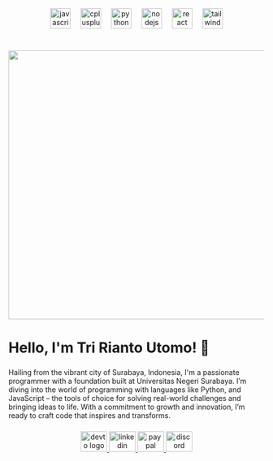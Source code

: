 <div align="center">
  <img src="https://skillicons.dev/icons?i=js" height="40" alt="javascript logo"  />
  <img width="12" />
  <img src="https://skillicons.dev/icons?i=cpp" height="40" alt="cplusplus logo"  />
  <img width="12" />
  <img src="https://skillicons.dev/icons?i=py" height="40" alt="python logo"  />
  <img width="12" />
  <img src="https://skillicons.dev/icons?i=nodejs" height="40" alt="nodejs logo"  />
  <img width="12" />
  <img src="https://skillicons.dev/icons?i=react" height="40" alt="react logo"  />
  <img width="12" />
  <img src="https://skillicons.dev/icons?i=tailwind" height="40" alt="tailwindcss logo"  />
</div>

###

<br clear="both">

<div align="center">
  <img height="530" src="https://i.postimg.cc/tTJzzNVP/115738951-p0-3.png"  />
</div>

###

<h1 align="left">Hello, I'm Tri Rianto Utomo! 🌟</h1>

###

<b1 align="left">Hailing from the vibrant city of Surabaya, Indonesia, I'm a passionate programmer with a foundation built at Universitas Negeri Surabaya. I’m diving into the world of programming with languages like Python, and JavaScript – the tools of choice for solving real-world challenges and bringing ideas to life. With a commitment to growth and innovation, I’m ready to craft code that inspires and transforms.</h3>

###

<div align="center">
  <a href="https://dev.to/flamesunderamoonlitsky" target="_blank">
    <img src="https://raw.githubusercontent.com/maurodesouza/profile-readme-generator/master/src/assets/icons/social/devto/default.svg" width="52" height="40" alt="devto logo"  />
  </a>
  <a href="https://www.linkedin.com/in/tri-r-utomo-9746b1336/">
    <img src="https://raw.githubusercontent.com/maurodesouza/profile-readme-generator/master/src/assets/icons/social/linkedin/default.svg" width="52" height="40" alt="linkedin logo"  />
  <a href="https://paypal.me/tririantou?country.x=ID&locale.x=id_ID" target="_blank">
    <img src="https://raw.githubusercontent.com/maurodesouza/profile-readme-generator/master/src/assets/icons/social/paypal/default.svg" width="52" height="40" alt="paypal logo"  />
  </a>
  <a href="https://discordapp.com/users/514246337269858314" target="_blank">
    <img src="https://raw.githubusercontent.com/maurodesouza/profile-readme-generator/master/src/assets/icons/social/discord/default.svg" width="52" height="40" alt="discord logo"  />
  </a>
</div>

###
